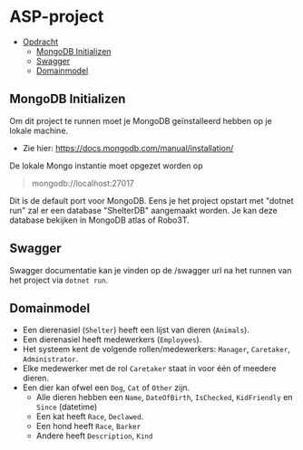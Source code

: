 # ASP-project

- [Opdracht](#opdracht)
  - [MongoDB Initializen](#mongodb-initializen)
  - [Swagger](#swagger)
  - [Domainmodel](#domainmodel)


## MongoDB Initializen ##

Om dit project te runnen moet je MongoDB geïnstalleerd hebben op je lokale machine.
- Zie hier: https://docs.mongodb.com/manual/installation/

De lokale Mongo instantie moet opgezet worden op 

> mongodb://localhost:27017

Dit is de default port voor MongoDB. Eens je het project opstart met "dotnet run" zal er een database "ShelterDB" aangemaakt worden. Je kan deze database bekijken in MongoDB atlas of Robo3T.


## Swagger ##
Swagger documentatie kan je vinden op de /swagger url na het runnen van het project via `dotnet run`.

## Domainmodel ##

- Een dierenasiel (`Shelter`) heeft een lijst van dieren (`Animals`).
- Een dierenasiel heeft medewerkers (`Employees`).
- Het systeem kent de volgende rollen/medewerkers: `Manager`, `Caretaker`, `Administrator`.
- Elke medewerker met de rol `Caretaker` staat in voor één of meedere dieren.
- Een dier kan ofwel een `Dog`, `Cat` of `Other` zijn.
  - Alle dieren hebben een `Name`, `DateOfBirth`, `IsChecked`, `KidFriendly` en `Since` (datetime)
  - Een kat heeft `Race`, `Declawed`.
  - Een hond heeft `Race`, `Barker`
  - Andere heeft `Description`, `Kind`
